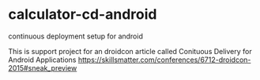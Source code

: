 # calculator-cd-android
continuous deployment setup for android

This is support project for an droidcon article called Conituous Delivery for Android Applications
https://skillsmatter.com/conferences/6712-droidcon-2015#sneak_preview

